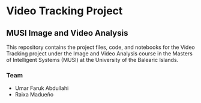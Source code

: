# Video Tracking Project

## MUSI Image and Video Analysis

This repository contains the project files, code, and notebooks for the Video Tracking project under the Image and Video Analysis course in the Masters of Intelligent Systems (MUSI) at the University of the Balearic Islands.

### Team

- Umar Faruk Abdullahi
- Raixa Madueño
